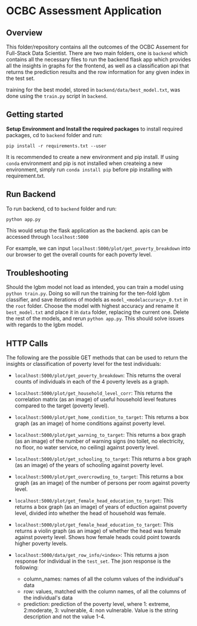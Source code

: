 # OCBC Assessment Application

## Overview

This folder/repository contains all the outcomes of the OCBC Assement for Full-Stack Data Scientist. There are two main folders, one is `backend` which contains all the necessary files to run the backend flask app which provides all the insights in graphs for the frontend, as well as a classification api that returns the prediction results and the row information for any given index in the test set.

training for the best model, stored in `backend/data/best_model.txt`, was done using the `train.py` script in `backend`.

## Getting started

**Setup Environment and Install the required packages**
to install required packages, cd to `backend` folder and run:

`pip install -r requirements.txt --user`

It is recommended to create a new environment and pip install. If using `conda` environment and pip is not installed when createing a new environment, simply run `conda install pip` before pip installing with requirement.txt.

## Run Backend

To run backend, cd to `backend` folder and run:

```
python app.py
```

This would setup the flask application as the backend. apis can be accessed through `localhost:5000`

For example, we can input `localhost:5000/plot/get_poverty_breakdown` into our browser to get the overall counts for each poverty level.

## Troubleshooting

Should the lgbm model not load as intended, you can train a model using `python train.py`. Doing so will run the training for the ten-fold lgbm classifier, and save iterations of models as `model_<modelaccuracy>_0.txt` in the `root` folder. Choose the model with highest accuracy and rename it `best_model.txt` and place it in `data` folder, replacing the current one. Delete the rest of the models, and rerun `python app.py`. This should solve issues with regards to the lgbm model.

## HTTP Calls

The following are the possible GET methods that can be used to return the insights or classification of poverty level for the test individuals:

- `localhost:5000/plot/get_poverty_breakdown`: This returns the overal counts of individuals in each of the 4 poverty levels as a graph.

- `localhost:5000/plot/get_household_level_corr`: This returns the correlation matrix (as an image) of useful household level features compared to the target (poverty level).

- `localhost:5000/plot/get_home_condition_to_target`: This returns a box graph (as an image) of home conditions against poverty level.

- `localhost:5000/plot/get_warning_to_target`: This returns a box graph (as an image) of the number of warning signs (no toilet, no electricity, no floor, no water service, no ceiling) against poverty level.

- `localhost:5000/plot/get_schooling_to_target`: This returns a box graph (as an image) of the years of schooling against poverty level.

- `localhost:5000/plot/get_overcrowding_to_target`: This returns a box graph (as an image) of the number of persons per room against poverty level.

- `localhost:5000/plot/get_female_head_education_to_target`: This returns a box graph (as an image) of years of eduction against poverty level, divided into whether the head of household was female.

- `localhost:5000/plot/get_female_head_education_to_target`: This returns a violin graph (as an image) of whether the head was female against poverty level. Shows how female heads could point towards higher poverty levels.

- `localhost:5000/data/get_row_info/<index>`: This returns a json response for individual <index> in the `test_set`. The json response is the following:
  - column_names: names of all the column values of the individual's data
  - row: values, matched with the column names, of all the columns of the individual's data
  - prediction: prediction of the poverty level, where 1: extreme, 2:moderate, 3: vulnerable, 4: non vulnerable. Value is the string description and not the value 1-4.
